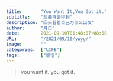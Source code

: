 ```yaml
---
title:       "You Want It,You Got it."
subtitle:    "想要再去得到"
description: "回头看看自己为什么出发"
author:      "月白"
date:        2021-09-10T01:48:07+08:00
URL:         "/2021/09/10/ywyg/"
image:       ""
categories:  ["LIFE"]
tags:        ["感悟"]
---
```


> you want it. you got it.
